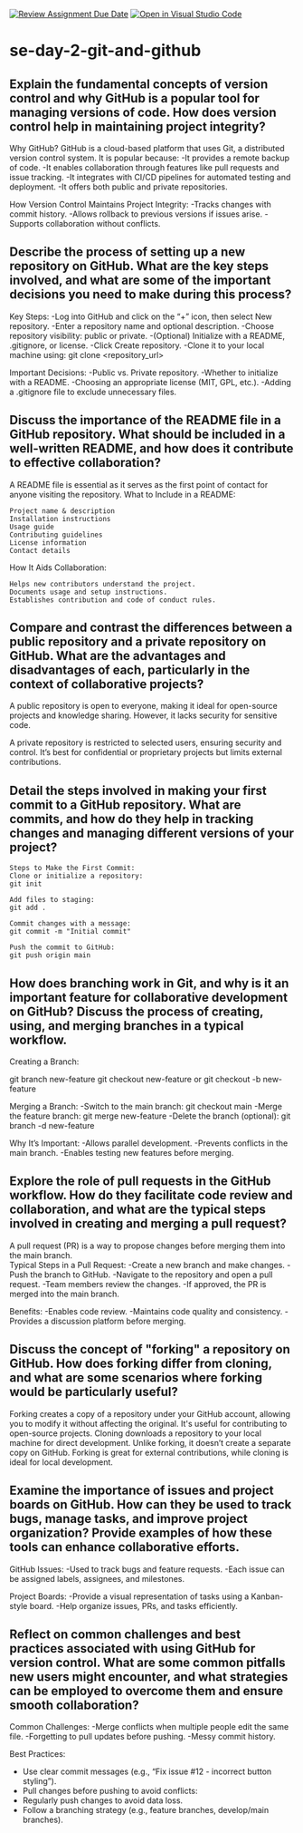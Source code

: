 [![Review Assignment Due Date](https://classroom.github.com/assets/deadline-readme-button-22041afd0340ce965d47ae6ef1cefeee28c7c493a6346c4f15d667ab976d596c.svg)](https://classroom.github.com/a/8wgCKhpZ)
[![Open in Visual Studio Code](https://classroom.github.com/assets/open-in-vscode-2e0aaae1b6195c2367325f4f02e2d04e9abb55f0b24a779b69b11b9e10269abc.svg)](https://classroom.github.com/online_ide?assignment_repo_id=18679671&assignment_repo_type=AssignmentRepo)
# se-day-2-git-and-github
## Explain the fundamental concepts of version control and why GitHub is a popular tool for managing versions of code. How does version control help in maintaining project integrity?
  Why GitHub?
  GitHub is a cloud-based platform that uses Git, a distributed version control system. It is popular because:
  -It provides a remote backup of code.
  -It enables collaboration through features like pull requests and issue tracking.
  -It integrates with CI/CD pipelines for automated testing and deployment.
  -It offers both public and private repositories.
  
  How Version Control Maintains Project Integrity:
  -Tracks changes with commit history.
  -Allows rollback to previous versions if issues arise.
  -Supports collaboration without conflicts.
  
## Describe the process of setting up a new repository on GitHub. What are the key steps involved, and what are some of the important decisions you need to make during this process?
  Key Steps:
  -Log into GitHub and click on the “+” icon, then select New repository.
  -Enter a repository name and optional description.
  -Choose repository visibility: public or private.
  -(Optional) Initialize with a README, .gitignore, or license.
  -Click Create repository.
  -Clone it to your local machine using:
      git clone <repository_url>

  Important Decisions:
  -Public vs. Private repository.
  -Whether to initialize with a README.
  -Choosing an appropriate license (MIT, GPL, etc.).
  -Adding a .gitignore file to exclude unnecessary files.


## Discuss the importance of the README file in a GitHub repository. What should be included in a well-written README, and how does it contribute to effective collaboration?
  A README file is essential as it serves as the first point of contact for anyone visiting the repository.
  What to Include in a README:
  
    Project name & description
    Installation instructions
    Usage guide
    Contributing guidelines
    License information
    Contact details
  How It Aids Collaboration:
  
    Helps new contributors understand the project.
    Documents usage and setup instructions.
    Establishes contribution and code of conduct rules.
    
## Compare and contrast the differences between a public repository and a private repository on GitHub. What are the advantages and disadvantages of each, particularly in the context of collaborative projects?
  A public repository is open to everyone, making it ideal for open-source projects and knowledge sharing. However, it lacks security for sensitive code.
  
  A private repository is restricted to selected users, ensuring security and control. It’s best for confidential or proprietary projects but limits external contributions.
  
## Detail the steps involved in making your first commit to a GitHub repository. What are commits, and how do they help in tracking changes and managing different versions of your project?
    Steps to Make the First Commit:
    Clone or initialize a repository:
    git init
    
    Add files to staging:
    git add .
    
    Commit changes with a message:
    git commit -m "Initial commit"
    
    Push the commit to GitHub:
    git push origin main

## How does branching work in Git, and why is it an important feature for collaborative development on GitHub? Discuss the process of creating, using, and merging branches in a typical workflow.
  Creating a Branch:
  
  git branch new-feature
  git checkout new-feature
  or
  git checkout -b new-feature
  
  Merging a Branch:
    -Switch to the main branch:
    git checkout main
    -Merge the feature branch:
    git merge new-feature
    -Delete the branch (optional):
    git branch -d new-feature
  
  Why It’s Important:
  -Allows parallel development.
  -Prevents conflicts in the main branch.
  -Enables testing new features before merging.
  
## Explore the role of pull requests in the GitHub workflow. How do they facilitate code review and collaboration, and what are the typical steps involved in creating and merging a pull request?
  A pull request (PR) is a way to propose changes before merging them into the main branch.\
  Typical Steps in a Pull Request:
  -Create a new branch and make changes.
  -Push the branch to GitHub.
  -Navigate to the repository and open a pull request.
  -Team members review the changes.
  -If approved, the PR is merged into the main branch.
  
  Benefits:
  -Enables code review.
  -Maintains code quality and consistency.
  -Provides a discussion platform before merging.
  
## Discuss the concept of "forking" a repository on GitHub. How does forking differ from cloning, and what are some scenarios where forking would be particularly useful?

  Forking creates a copy of a repository under your GitHub account, allowing you to modify it without affecting the original. It's useful for contributing to open-source projects.
  Cloning downloads a repository to your local machine for direct development. Unlike forking, it doesn’t create a separate copy on GitHub.
  Forking is great for external contributions, while cloning is ideal for local development.
  
## Examine the importance of issues and project boards on GitHub. How can they be used to track bugs, manage tasks, and improve project organization? Provide examples of how these tools can enhance collaborative efforts.
  GitHub Issues:
  -Used to track bugs and feature requests.
  -Each issue can be assigned labels, assignees, and milestones.
  
  Project Boards:
  -Provide a visual representation of tasks using a Kanban-style board.
  -Help organize issues, PRs, and tasks efficiently.

## Reflect on common challenges and best practices associated with using GitHub for version control. What are some common pitfalls new users might encounter, and what strategies can be employed to overcome them and ensure smooth collaboration?

  Common Challenges:
  -Merge conflicts when multiple people edit the same file.
  -Forgetting to pull updates before pushing.
  -Messy commit history.
  
  Best Practices:
 - Use clear commit messages (e.g., “Fix issue #12 - incorrect button styling”).
 - Pull changes before pushing to avoid conflicts:
 - Regularly push changes to avoid data loss.
 - Follow a branching strategy (e.g., feature branches, develop/main branches).

